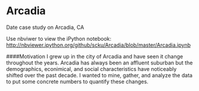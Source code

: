 Arcadia
=======

Date case study on Arcadia, CA

Use nbviwer to view the iPython notebook: http://nbviewer.ipython.org/github/scku/Arcadia/blob/master/Arcadia.ipynb

####Motivation
I grew up in the city of Arcadia and have seen it change throughout the years. Arcadia has always been an affluent suburban but the demographics, econimical, and social characteristics have noticeably shifted over the past decade. I wanted to mine, gather, and analyze the data to put some concrete numbers to quantify these changes.
